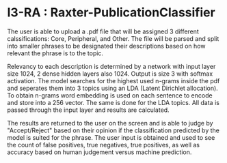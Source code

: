 # I3-RA : Raxter-PublicationClassifier

The user is able to upload a .pdf file that will be assigned 3 different calssifications: Core, Peripheral, and Other.
The file will be parsed and split into smaller phrases to be designated their descriptions based on how relevant the phrase is to the topic.


Relevancy to each description is determined by a network with input layer size 1024, 2 dense hidden layers also 1024. Output is size 3 with softmax activation. The model searches for the highest used n-grams inside the pdf and seperates them into 3 topics using an LDA (Latent Dirichlet allocation). To obtain n-grams word embedding is used on each sentence to encode and store into a 256 vector. The same is done for the LDA topics. All data is passed through the input layer and results are calculated.


The results are returned to the user on the screen and is able to judge by "Accept/Reject" based on their opinion if the classification predicted by the model is suited for the phrase. The user input is obtained and used to see the count of false positives, true negatives, true positives, as well as accuracy based on human judgement versus machine prediction.

